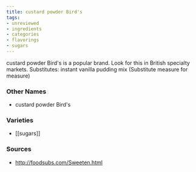 ```yaml
---
title: custard powder Bird's
tags:
- unreviewed
- ingredients
- categories
- flavorings
- sugars
---
```

custard powder Bird's is a popular brand. Look for this in British specialty markets. Substitutes: instant vanilla pudding mix (Substitute measure for measure)

### Other Names

* custard powder Bird's

### Varieties

* [[sugars]]

### Sources
* http://foodsubs.com/Sweeten.html
